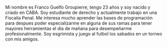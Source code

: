 Mi nombre es Franco Guelfo Groupierre, tengo 23 años y soy nacido y criado en CABA. Soy estudiante de derecho y actualmente trabajo en una Fiscalía Penal. Me interesa mucho aprender las bases de programación para despues poder especializarme en alguna de sus ramas para tener mayores herramientas el día de mañana para desempeñarme profesionalmente. Soy esgrimista y juego al futbol los sabados en un torneo con mis amigos.